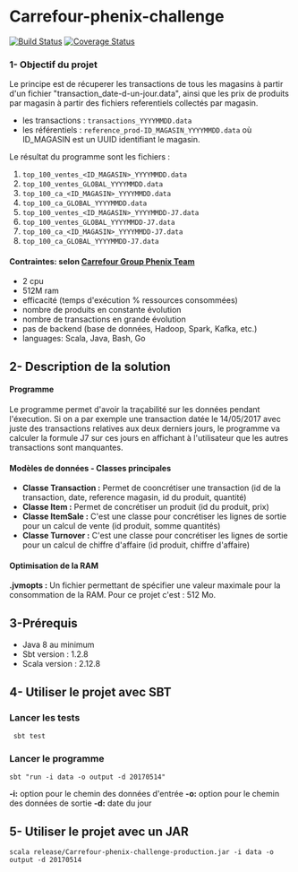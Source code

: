 # Carrefour-phenix-challenge

[![Build Status](https://travis-ci.org/MourabitElBachir/Carrefour-phenix-challenge.svg?branch=master)](https://travis-ci.org/MourabitElBachir/Carrefour-phenix-challenge)
[![Coverage Status](https://coveralls.io/repos/github/MourabitElBachir/Carrefour-phenix-challenge/badge.svg)](https://coveralls.io/github/MourabitElBachir/Carrefour-phenix-challenge)

### 1- Objectif du projet 

Le principe est de récuperer les transactions de tous les magasins à partir d'un fichier "transaction_date-d-un-jour.data", ainsi que les prix de produits par magasin à partir des fichiers referentiels collectés par magasin.

  - les transactions : `transactions_YYYYMMDD.data`
  - les référentiels : `reference_prod-ID_MAGASIN_YYYYMMDD.data` où ID_MAGASIN est un UUID identifiant le magasin.
  
Le résultat du programme sont les fichiers :

1. `top_100_ventes_<ID_MAGASIN>_YYYYMMDD.data` 
2. `top_100_ventes_GLOBAL_YYYYMMDD.data`
3. `top_100_ca_<ID_MAGASIN>_YYYYMMDD.data`
4. `top_100_ca_GLOBAL_YYYYMMDD.data`
5. `top_100_ventes_<ID_MAGASIN>_YYYYMMDD-J7.data` 
6. `top_100_ventes_GLOBAL_YYYYMMDD-J7.data`
7. `top_100_ca_<ID_MAGASIN>_YYYYMMDD-J7.data`
8. `top_100_ca_GLOBAL_YYYYMMDD-J7.data`

#### Contraintes: selon [Carrefour Group Phenix Team](https://github.com/Carrefour-Group/phenix-challenge)

- 2 cpu 
- 512M ram 
- efficacité (temps d'exécution % ressources consommées)
- nombre de produits en constante évolution
- nombre de transactions en grande évolution
- pas de backend (base de données, Hadoop, Spark, Kafka, etc.)
- languages: Scala, Java, Bash, Go


## 2- Description de la solution

#### Programme

Le programme permet d'avoir la traçabilité sur les données pendant l'éxecution. Si on a par exemple une transaction datée le 14/05/2017 avec juste des transactions relatives aux deux derniers jours, le programme va calculer la formule J7 sur ces jours en affichant à l'utilisateur que les autres transactions sont manquantes.

#### Modèles de données - Classes principales

- <b>Classe Transaction :</b> Permet de cooncrétiser une transaction (id de la transaction, date, reference magasin, id du produit, quantité)
- <b>Classe Item :</b> Permet de concrétiser un produit (id du produit, prix)
- <b>Classe ItemSale :</b> C'est une classe pour concrétiser les lignes de sortie pour un calcul de vente (id produit, somme quantités)
- <b>Classe Turnover :</b> C'est une classe pour concrétiser les lignes de sortie pour un calcul de chiffre d'affaire (id produit, chiffre d'affaire)


#### Optimisation de la RAM

 <b>.jvmopts :</b> Un fichier permettant de spécifier une valeur maximale pour la consommation de la RAM. Pour ce projet c'est : 512 Mo. 
 
 
## 3-Prérequis

 - Java 8 au minimum
 - Sbt version : 1.2.8
 - Scala version : 2.12.8
 

## 4- Utiliser le projet avec SBT


### Lancer les tests
```
 sbt test
```

### Lancer le programme
```
sbt "run -i data -o output -d 20170514" 
```

<b>-i:</b> option pour le chemin des données d'entrée
<b>-o:</b> option pour le chemin des données de sortie 
<b>-d:</b> date du jour

## 5- Utiliser le projet avec un JAR
```
scala release/Carrefour-phenix-challenge-production.jar -i data -o output -d 20170514
```


